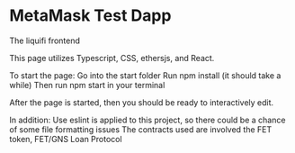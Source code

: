 # MetaMask Test Dapp
The liquifi frontend

This page utilizes Typescript, CSS, ethersjs, and React.

To start the page:
    Go into the start folder
    Run npm install (it should take a while)
    Then run npm start in your terminal

After the page is started, then you should be ready to interactively edit.

In addition:
    Use eslint is applied to this project, so there could be a chance of some file formatting issues
    The contracts used are involved the FET token, FET/GNS Loan Protocol
